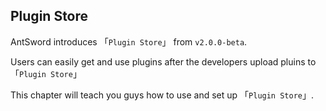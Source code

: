 Plugin Store
---

AntSword introduces 「`Plugin Store`」 from `v2.0.0-beta`.

Users can easily get and use plugins after the developers upload pluins to 「`Plugin Store`」

This chapter will teach you guys how to use and set up 「`Plugin Store`」.
